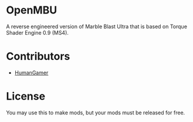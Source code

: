 # OpenMBU
A reverse engineered version of Marble Blast Ultra that is based on Torque Shader Engine 0.9 (MS4).

# Contributors
- [HumanGamer](https://github.com/HumanGamer)

# License
You may use this to make mods, but your mods must be released for free.
